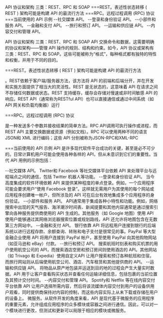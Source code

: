 

API 协议和架构 三类：REST、RPC 和 SOAP
===REST。表述性状态转移 ( REST ) 架构可能是构建 API 的最流行方法
===RPC。远程过程调用 (RPC) 协议
===当前使用的 API 示例
--社交媒体 API。
--登录和身份验证 API。
--小部件和服务 API。
--金融和支付 API。
--旅行和预订 API。
--运输和供应链 API。
--内容交付和管理 API。

API 协议和架构 三类：REST、RPC 和 SOAP
API 交换命令和数据，这需要明确的协议和架构——管理 API 操作的规则、结构和约束。如今，API 协议或架构有三类：REST、RPC 和 SOAP。这些可能被称为“格式”，每种格式都有独特的特性和权衡，并用于不同的目的。

===REST。表述性状态转移 ( REST ) 架构可能是构建 API 的最流行方法

。REST依赖于客户端/服务器方法，该方法将 API 的前端和后端分开，并在开发和实施方面提供了相当大的灵活性。REST 是无状态的，这意味着 API 在请求之间不存储任何数据或状态。REST 支持缓存，缓存会存储对慢速或非时间敏感 API 的响应。REST API（通常称为RESTful API）也可以直接通信或通过中间系统（如API 网关和负载均衡器）运行



===RPC。远程过程调用 (RPC) 协议

是一种发送多个参数并接收结果的简单方法。RPC API调用可执行操作或进程，而 REST API 主要交换数据或资源（例如文档）。RPC 可以使用两种不同的语言JSON和 XML 进行编码；这些 API 分别被称为JSON-RPC和XML-RPC


===当前使用的 API 示例
API 是许多现代软件平台成功的关键，甚至是必不可少的。日常计算机用户可能会使用各种各样的 API，但从未意识到它们的重要性。当代 API 用例的示例包括：

--社交媒体 API。
Twitter和 Facebook 等社交媒体平台依赖 API 来处理平台与远程端点之间的通信，包括 Twitter 机器人等功能。
--登录和身份验证 API。
当今高度集成的软件环境依赖 API 来提供某种程度的单点登录。例如，一个应用程序可能会要求用户“使用 Facebook 登录”。这样就无需用户为其使用的每个网站或应用程序创建唯一帐户，但所涉及的 API 可在后台有效地集成多个应用程序的身份验证。
--小部件和服务 API。
API通常用于集成各种小特性和功能。例如，网络搜索中出现的天气报告、海洋潮汐时间表、新闻提要和其他内容通常是通过搜索引擎向各种服务提供商使用的 API 生成的。其他服务（如 Google 地图）使用 API 使用户能够通过其网络浏览器搜索位置或规划路线，API 还允许将地图包含在无数第三方网站中。
--金融和支付 API。
银行依靠 API 将远程用户连接到银行的后端系统以进行远程存款、余额查询、转账和电子支付是很常见的事。PayPal 等大型金融企业使用 API 将用户连接到 PayPal 帐户，甚至使用 PayPal 向其他购物网站（如亚马逊和 eBay）付款。
--旅行和预订 API。
搜索航班时刻表和购买机票的用户使用航空公司的 API，而搜索酒店空房和预订房间则使用酒店的 API。其他网站（如 Trivago 和 Expedia）使用自定义API 让用户搜索和预订各种航班和住宿，而旅行网站则从后端使用航空公司、酒店、汽车租赁和其他提供商的 API。
--运输和供应链 API。
将物品从原产地包装并运送到目的地的过程会产生大量实时数据。API 用于让客户查看购买状态并查看任何运输详细信息，包括包裹的当前位置及其预计交付时间。
--内容交付和管理 API。
Spotify和 Netflix 等在线内容交付平台依靠 API 让用户选择所需内容，然后将该流媒体内容交付到用户的设备供用户观看，同时提供商保持对内容的控制，而这些内容实际上从未下载或存储在用户的设备上。
微服务。从软件开发的角度来看，API 是现代基于微服务的应用程序的重要元素，允许组成应用程序的众多模块或容器之间进行通信。因此，可以对一个模块进行更改，但测试和更新可以局限于相应的模块或微服务。